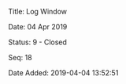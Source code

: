 Title:  Log Window

Date:   04 Apr 2019

Status: 9 - Closed

Seq:    18

Date Added: 2019-04-04 13:52:51

